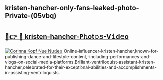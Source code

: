 ## kristen-hancher-only-fans​-leaked-photo​-Private-(05vbq)


# <h2><a href="https://mediaupload.pro?title=kristen-hancher&ref=git">🔗👉 🔴 kristen-hancher-P𝚑ot𝚘𝚜-V𝚒d𝚎o</a></h2>

[![Corinna Kopf Nue Nu𝚍e𝚜](https://i.imgur.com/0qMVB7G.gif)](https://mediaupload.pro?title=kristen-hancher&ref=git)
Online-influencer-kristen-hancher,known-for-publishing-dance-and-lifestyle-content,-including-performances-and-vlogs-on-social-media-platforms.Brilliant-ventriloquist-assistant-kristen-hancher,celebrated-for-their-exceptional-abilities-and-accomplishments-in-assisting-ventriloquists.  